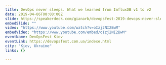 ```yaml
---
title: DevOps never sleeps. What we learned from InfluxDB v1 to v2
date: 2019-04-06T00:00:00Z
slide: https://speakerdeck.com/gianarb/devopsfest-2019-devops-never-sleeps-what-we-learned-from-influxdb-v1-to-v2
embedSlide: ""
video: "https://www.youtube.com/watch?v=oIzj2NI2BwM"
embedVideo: "https://www.youtube.com/embed/oIzj2NI2BwM"
eventName: DevOpsFest Kiev
eventLink: https://devopsfest.com.ua/indexe.html
city: "Kiev, Ukraine"
links: {}

---
```

